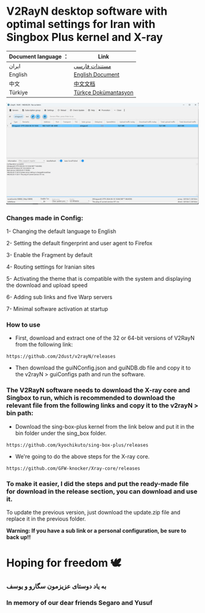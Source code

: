 # V2RayN desktop software with optimal settings for Iran with Singbox Plus kernel and X-ray 


|Document language ：|Link|
----|----
|ایران|<a href="./README.md">مستندات فارسی</a>|
|English|<a href="./README_EN.md">English Document</a>|
|中文|<a href="./README_ZH.md">中文文档</a>|
|Türkiye|<a href="./README_TUR.md">Türkçe Dokümantasyon</a>|


![V2RaN](./images/V2RaN.jpg)

### Changes made in Config:

1- Changing the default language to English

2- Setting the default fingerprint and user agent to Firefox

3- Enable the Fragment by default

4- Routing settings for Iranian sites

5- Activating the theme that is compatible with the system and displaying the download and upload speed

6- Adding sub links and five Warp servers

7- Minimal software activation at startup


### How to use
 - First, download and extract one of the 32 or 64-bit versions of V2RayN from the following link:

```
https://github.com/2dust/v2rayN/releases
```

 - Then download the guiNConfig.json and guiNDB.db file and copy it to the v2rayN > guiConfigs path and run the software.



### The V2RayN software needs to download the X-ray core and Singbox to run, which is recommended to download the relevant file from the following links and copy it to the v2rayN > bin path:


- Download the sing-box-plus kernel from the link below and put it in the bin folder under the sing_box folder.


```
https://github.com/kyochikuto/sing-box-plus/releases
```

- We're going to do the above steps for the X-ray core.


```
https://github.com/GFW-knocker/Xray-core/releases
```


### To make it easier, I did the steps and put the ready-made file for download in the release section, you can download and use it.


To update the previous version, just download the update.zip file and replace it in the previous folder.

**Warning: If you have a sub link or a personal configuration, be sure to back up!!**



# Hoping for freedom  🕊️


### به یاد دوستای عزیزمون سگارو و یوسف 
### In memory of our dear friends Segaro and Yusuf

